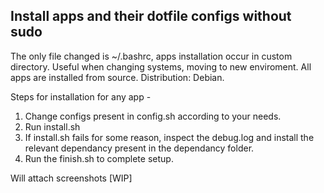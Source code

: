 ## Install apps and their dotfile configs without sudo

The only file changed is ~/.bashrc, apps installation occur in custom directory. Useful when changing systems, moving to new enviroment. All apps are installed from source. Distribution: Debian.

Steps for installation for any app -

1. Change configs present in config.sh according to your needs.
2. Run install.sh
3. If install.sh fails for some reason, inspect the debug.log and install the relevant dependancy present in the dependancy folder.
3. Run the finish.sh to complete setup.

Will attach screenshots [WIP]
